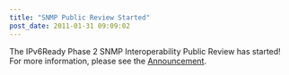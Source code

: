 ```yaml
---
title: "SNMP Public Review Started"
post_date: 2011-01-31 09:09:02
---
```

The IPv6Ready Phase 2 SNMP Interoperability Public Review has started!  
For more information, please see the [Announcement](../resources/snmp.html).
